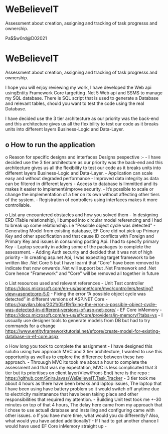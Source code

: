 # WeBelieveIT
Assessment about creation, assigning and tracking of task progresss and ownership.

Pa$$w0rd@D02021
# WeBelieveIT
Assessment about creation, assigning and tracking of task progresss and ownership.

I hope you will enjoy reviewing my work, I have developed the Web api usingEntity Framework Core targetting .Net 5 Web api and SSMS to manage my SQL database. There is SQL script that is used to generate a Database and relevant tables, should you want to test the code using the real Database.

I have decided use the 3 tier architecture as our priority was the back-end and this architecture gives us all the flexibility to test our code as it breaks units into different layers Business-Logic and Data-Layer.

o How to run the application
  -  


o Reason for specific designs and interfaces
   Designs pespective :-
  	- I have decided use the 3 tier architecture as our priority was the back-end and this architecture gives us all the flexibility to test our code as it breaks units into different layers Business-Logic and Data-Layer.
  	- Application can scale easy and without degraded performance
  	- Improved data integrity as data can be filtered in different layers
  	- Access to database is limmitted and its makes it easier to implement\improve security.
  	- It’s possible to scale or change the implementation of a tier on its own without affecting other tiers of the system.
  	- Registration of controllers using interfaces makes it more controllable.

  
o List any encountered obstacles and how you solved them
	- In designing ERD (Table relationship), I bumped into circular model referencing and I had to break up some relationship. i.e "Possible object cycle was detected"
	- Generating Model from existing database, EF Core did not pick up Primary Key and other specification and that cause ID conflicts with Foreign and Primary Key and issues in consuming posting Api. I had to specify primary Key
	- Laptop security in adding some of the packages to complete the assessment.
	- Adding Auth security and decided that it was not of high priority
	- In creating asp.net Api, I was expecting target framework to be written like .Net Core 5 but I have learnt that "Core" have been removed to indicate that now onwards .Net will support but .Net Framework and .Net Core hence "Framework" and "Core" will be removed all together in future 

o List resources used and relevant references
	- Unit Test controller https://docs.microsoft.com/en-us/aspnet/core/mvc/controllers/testing?view=aspnetcore-5.0
	- Fixing the error “A possible object cycle was detected” in different versions of ASP.NET Core - https://gavilan.blog/2021/05/19/fixing-the-error-a-possible-object-cycle-was-detected-in-different-versions-of-asp-net-core/
	- EF Core inMemory - https://docs.microsoft.com/en-us/ef/core/providers/in-memory/?tabs=vs
        - I ussually use designer tools to generate models from DB but had to try commands for a change https://www.entityframeworktutorial.net/efcore/create-model-for-existing-database-in-ef-core.aspx

o How long you took to complete the assignment
	- I have designed this solutio using two approach MVC and 3 tier architecture, I wanted to use this opportunity as well as to explore the difference between these two approach.
	- Throuugh MVC its took me about a hour to complete the assessment and that was my expectation, MVC is less complicated that 3 tier but its prioritises on client layer(View/Front-End) here is the repo : https://github.com/SniraJavas/WeBelieveIT.Task.Tracker
	- 3 tier took me about 4 hours as there have been breaks and laptop issues, The laptop that I have been using have battery problem so it would switch off anytime due to electricity maintanance that have been taking place and other responsibilities that required my attention.
	- Building Unit test took me +-30 minutes on top of that 4 hours, The delay here came from my approach that I chose to use actuall database and installing and configuring came with other issues. 
o If you have more time, what would you do differently? Also, what would you have 
added additionally?
	- If I had to get another chance I would have used EF Core inMemory straight up
	- 
